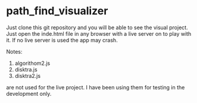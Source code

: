 # path_find_visualizer

Just clone this git repository and you will be able to
see the visual project.
Just open the inde.html file in any browser with a live server on to play with it.
If no live server is used the app may crash.

Notes:

1. algorithom2.js
2. disktra.js 
3. disktra2.js 

are not used for the live project. I have been using them for testing in the development only.
